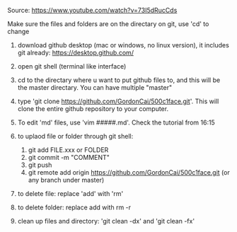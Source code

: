 Source: https://www.youtube.com/watch?v=73I5dRucCds

Make sure the files and folders are on the directary on git, use 'cd' to change

1. download github desktop (mac or windows, no linux version), it includes git already:
   https://desktop.github.com/

2. open git shell (terminal like interface)

3. cd to the directary where u want to put github files to, and this will be the master directary. You can have multiple "master"

4. type 'git clone https://github.com/GordonCai/500c1face.git'. This will clone the entire github repository to your computer.

5. To edit 'md' files, use 'vim #####.md'. Check the tutorial from 16:15

6. to uplaod file or folder through git shell:
   1. git add FILE.xxx or FOLDER 
   2. git commit -m "COMMENT" 
   3. git push
   4. git remote add origin https://github.com/GordonCai/500c1face.git (or any branch under master)

7. to delete file:
   replace 'add' with 'rm'

8. to delete folder:
   replace add with rm -r
9. clean up files and directory: 'git clean -dx' and 'git clean -fx'


